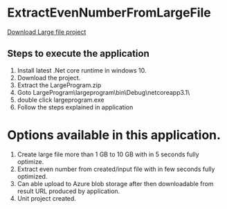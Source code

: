 # ExtractEvenNumberFromLargeFile
[Download Large file project](https://github.com/PradeeDevananth/ExtractEvenNumberFromLargeFile/blob/master/LargeProgram.zip)

## Steps to execute the application
1. Install latest .Net core runtime in windows 10.
2. Download the project.
3. Extract the LargeProgram.zip
4. Goto LargeProgram\largeprogram\bin\Debug\netcoreapp3.1\ 
5. double click largeprogram.exe 
6. Follow the steps explained in application

# Options available in this application.
1. Create large file more than 1 GB to 10 GB with in 5 seconds fully optimize.
2. Extract even number from created/input file with in few seconds fully optimized.
3. Can able upload to Azure blob storage after then downloadable from result URL produced by application.
4. Unit project created.
